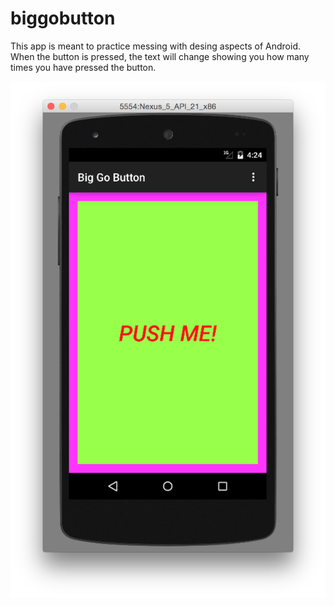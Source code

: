 # biggobutton

This app is meant to practice messing with desing aspects of Android. When the button is pressed, the text will change showing you how many times you have pressed the button. 

![Emulator Screenshot](/screenshots/emulator.png "Emulator Screenshot")

